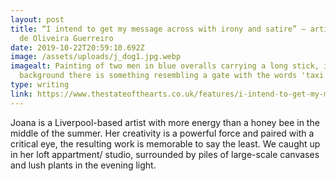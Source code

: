 ```yaml
---
layout: post
title: “I intend to get my message across with irony and satire” – artist Joana
  de Oliveira Guerreiro
date: 2019-10-22T20:59:10.692Z
image: /assets/uploads/j_dog1.jpg.webp
imagealt: Painting of two men in blue overalls carrying a long stick, in the
  background there is something resembling a gate with the words 'taxi fix'
type: writing
link: https://www.thestateofthearts.co.uk/features/i-intend-to-get-my-message-across-with-irony-and-satire-interview-with-artist-joana-de-oliveira-guerreiro/
---
```

Joana is a Liverpool-based artist with more energy than a honey bee in the middle of the summer. Her creativity is a powerful force and paired with a critical eye, the resulting work is memorable to say the least. We caught up in her loft appartment/ studio, surrounded by piles of large-scale canvases and lush plants in the evening light.
